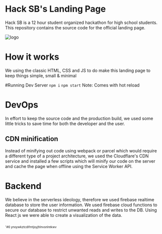 # Hack SB's Landing Page
Hack SB is a 12 hour student organized hackathon for high school students. This repository contains the source code for the official landing page.

![logo](https://hacksb.org/media/c-logo.png  "Logo Title Text 1")

# How it works
We using the classic HTML, CSS and JS to do make this landing page to keep things simple, small & minimal

#Running Dev Server
`npm i`
`npm start`
Note: Comes with hot reload
# DevOps
In effort to keep the source code and the production build, we used some little tricks to save time for both the developer and the user.
## CDN minification
Instead of minifying out code using webpack or parcel which would require a different type of a project architecture, we used the Cloudflare's CDN service and installed a few scripts which will minify our code on the server and cache the page when offline using the Service Worker API.

# Backend
We believe in the serverless ideology, therefore we used firebase realtime database to store the user information. We used firebase cloud functions to secure our database to restrict unwanted reads and writes to the DB. Using React js we were able to create a visualization of the data.

.<sub><sub>#6 ynoywkztcdifmtjoyjhlnvsnlrekwv</sub></sub>
